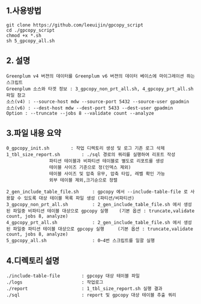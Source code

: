 ## 1.사용방법  ##

 	git clone https://github.com/leeuijin/gpcopy_script
  	cd ./gpcopy_script
   	chmod +x *.sh
    sh 5_gpcopy_all.sh

## 2. 설명    ##

 	Greenplum v4 버젼의 데이터를 Greenplum v6 버젼의 데이터 베이스에 마이그레이션 하는 스크립트 
  	Greenplum 소스와 타겟 정보 : 3_gpcopy_non_prt_all.sh, 4_gpcopy_prt_all.sh 파일 참고
	소스(v4) : --source-host mdw --source-port 5432 --source-user gpadmin
	소스(v6) : --dest-host mdw --dest-port 5433 --dest-user gpadmin
 	Option : --truncate --jobs 8 --validate count --analyze
	
	
## 3.파일 내용 요약 ##

	0_gpcopy_init.sh 		: 작업 디렉토리 생성 및 로그 기존 로그 삭제 
	1_tbl_size_report.sh		: ./sql 경로의 쿼리를 실행하여 리포트 작성
					파티션 테이블과 비파티션 테이블로 별도로 리포트를 생성
					테이블 사이즈 기준으로 정(인덱스 제외)
					테이블 사이즈 및 압축 유무, 압축 타입, 레벨 확인 가능
					외부 테이블 제외,크기순으로 정렬

	2_gen_include_table_file.sh 	: gpcopy 에서 --include-table-file 로 사용할 수 있도록 대상 테이블 목록 파일 생성 (파티션/비파티션)
	3_gpcopy_non_prt_all.sh     	: 2_gen_include_table_file.sh 에서 생성된 파일중 비파티션 테이블 대상으로 gpcopy 실행 	(기본 옵션 : truncate,validate count, jobs 8, analyze)
	4_gpcopy_prt_all.sh         	: 2_gen_include_table_file.sh 에서 생성된 파일중 파티션 테이블 대상으로 gpcopy 실행 	(기본 옵션 : truncate,validate count, jobs 8, analyze)
	5_gpcopy_all.sh             	: 0~4번 스크립트를 일괄 실행

## 4.디렉토리 설명 ##

	./include-table-file        : gpcopy 대상 테이블 파일 
	./logs                      : 작업로그 
	./report                    : 1_tbl_size_report.sh 실행 결과      
	./sql                       : report 및 gpcopy 대상 테이블 추출 쿼리 
